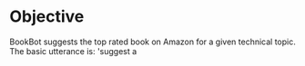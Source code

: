 # Objective
BookBot suggests the top rated book on Amazon for a given technical topic. The basic utterance is: 'suggest a <title> book'. 
Example: 'suggest a python book'

# Testing Instructions
One can initiate the bot with a greeting such as 'hi' or 'hello', the bot will greet and expect the user to enter a technical topic or use the bot's suggestions(buttons) to get the top rated book on Amazon

![image](https://user-images.githubusercontent.com/19647546/28302005-571b12ec-6ba8-11e7-8ce0-dc7a7317e5dc.PNG)

The bot can give you the following details for a book, suggested on the given topic:
  1. Authors: 
  
          The bot can give you the details of the author and also their most popular book
        
          Sample Utterance: who is the author?
        
  2. Cost:
  
          Returns the price of the book
        
          Sample Utterance: what is the cost?
        
  3. Reviews:
  
          Returns a URL for the reviews of the book
        
          Sample Utterance: reviews?
        
  4. Pages:
  
          Returns the number of pages
        
          Sample Utterance: Number of pages?
        
  5. More Options:
  
          Returns tiles of books similar to the suggested book
        
          Sample Utterance: show more options
        
  6. Publisher:
  
          Returns the publisher details
        
          Sample Utterance: who is the publisher?
        
  7. Cover-pic:
  
          Returns the cover picture of the book
        
          Sample Utterance: show me the cover picture
       




